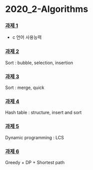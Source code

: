 # 2020_2-Algorithms


### <a href = https://github.com/dogyun-k/2020_2-Algorithms/tree/master/hw1>과제 1</a>
- c 언어 사용능력

### <a href = https://github.com/dogyun-k/2020_2-Algorithms/tree/master/hw2>과제 2</a>
Sort : bubble, selection, insertion

### <a href = https://github.com/dogyun-k/2020_2-Algorithms/tree/master/hw3>과제 3</a>
Sort : merge, quick

### <a href = https://github.com/dogyun-k/2020_2-Algorithms/tree/master/hw4>과제 4</a>
Hash table : structure, insert and sort

### <a href = https://github.com/dogyun-k/2020_2-Algorithms/tree/master/hw5>과제 5</a>
Dynamic programming : LCS

### <a href = https://github.com/dogyun-k/2020_2-Algorithms/tree/master/hw6>과제 6</a>
Greedy + DP + Shortest path
